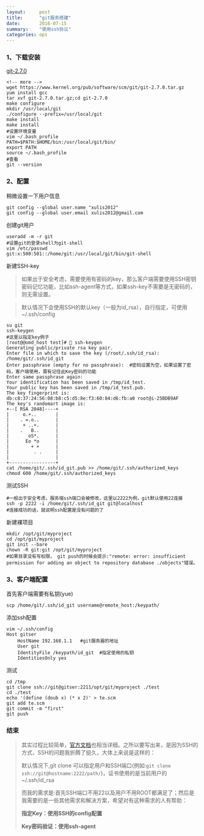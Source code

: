 ```yaml
---
layout:     post
title:      "git服务搭建"
date:       2016-07-15
summary:	"使用ssh协议"
categories: ops
---
```


### 1、下载安装

[git-2.7.0](https://www.kernel.org/pub/software/scm/git/git-2.7.0.tar.gz)

```
<!-- more -->
wget https://www.kernel.org/pub/software/scm/git/git-2.7.0.tar.gz
yum install gcc 
tar xvf git-2.7.0.tar.gz;cd git-2.7.0
make configure
mkdir /usr/local/git
./configure --prefix=/usr/local/git
make install
make install
#设置环境变量
vim ~/.bash_profile
PATH=$PATH:$HOME/bin:/usr/local/git/bin/
export PATH
source ~/.bash_profile
#查看
git --version
```

### 2、配置

稍微设置一下用户信息

```
git config --global user.name "xulis2012"
git config --global user.email xulis2012@gmail.com 
```

创建git用户

```
useradd -m -r git
#设置git的登录shell为git-shell
vim /etc/passwd
git:x:500:501::/home/git:/usr/local/git/bin/git-shell
```

新建SSH-key

> 如果出于安全考虑，需要使用有密码的key，那么客户端需要使用SSH密钥密码记忆功能，比如ssh-agent等方式，如果ssh-key不需要是无密码的，则无需设置。
> 

> 默认情况下会使用SSH的默认key（一般为id_rsa），自行指定，可使用~/.ssh/config

```
su git
ssh-keygen
#这里以指定key例子
[root@@omd_host test]# 🚀 ssh-keygen
Generating public/private rsa key pair.
Enter file in which to save the key (/root/.ssh/id_rsa): /home/git/.ssh/id_git
Enter passphrase (empty for no passphrase):  #密码设置为空，如果设置了密码，客户端使用，需有记住此Key密码的功能
Enter same passphrase again:
Your identification has been saved in /tmp/id_test.
Your public key has been saved in /tmp/id_test.pub.
The key fingerprint is:
db:c8:37:24:56:08:b8:c5:d5:8e:f3:60:84:d6:fb:a0 root@i-25BDB9AF
The key's randomart image is:
+--[ RSA 2048]----+
|     o.+..       |
|    . =.o..      |
|     + ..+.      |
|    .   B..      |
|       oS*.      |
|      Eo *o      |
|        + +      |
|         . .     |
|                 |
+-----------------+
cat /home/git/.ssh/id_git.pub >> /home/git/.ssh/authorized_keys 
chmod 600 /home/git/.ssh/authorized_keys
```

 测试SSH

```
#一般出于安全考虑，服务端ssh端口会被修改，这里以2222为例，git默认使用22连接
ssh -p 2222 -i /home/git/.ssh/id_git git@localhost
#连接成功的话，就说明ssh配置是没有问题的了
```

新建裸项目

```
mkdir /opt/git/myproject
cd /opt/git/myproject
git init --bare
chown -R git:git /opt/git/myproject 
#如果目录没有写权限， git push的时候会提示:"remote: error: insufficient permission for adding an object to repository database ./objects"错误。
```

### 3、客户端配置

首先客户端需要有私钥(yue)

```
scp /home/git/.ssh/id_git username@remote_host:/keypath/
```

添加ssh配置

```
vim ~/.ssh/config
Host gitser
	HostName 192.168.1.1   #git服务器的地址
	User git
	IdentityFile /keypath/id_git  #指定使用的私钥
	IdentitiesOnly yes
```

测试

``` 
cd /tmp
git clone ssh://git@gitser:2211/opt/git/myproject ./test
cd ./test
echo '(define (doub x) (* x 2)' > te.scm
git add te.scm
git commit -m "first"
git push
```

### 结束

> 其实过程比较简单，[官方文档](http://git-scm.com/book/zh/v2)也相当详细。之所以要写出来，是因为SSH的方式，SSH的问题我折腾了挺久，大体上来说是这样的：
> 
> 默认情况下,git clone 可以指定用户和SSH端口(例如:`git clone ssh://git@hostname:2222/path/`)，证书使用的是当前用户的~/.ssh/id_rsa
> 
> 而我的需求是:首先SSH端口不用22以及用户不用ROOT都满足了；然后是我需要的是一些其他需求和解决方案，希望对有这种需求的人有帮助：
> 
> **指定Key：使用SSH的config配置**
> 
> **Key密码验证：使用ssh-agent**


